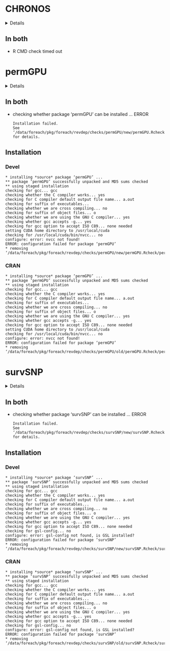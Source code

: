 # CHRONOS

<details>

* Version: 1.12.0
* Source code: https://github.com/cran/CHRONOS
* Date/Publication: 2019-05-02
* Number of recursive dependencies: 61

Run `revdep_details(,"CHRONOS")` for more info

</details>

## In both

*   R CMD check timed out
    

# permGPU

<details>

* Version: 0.14.9
* Source code: https://github.com/cran/permGPU
* Date/Publication: 2016-02-23 08:04:33
* Number of recursive dependencies: 9

Run `revdep_details(,"permGPU")` for more info

</details>

## In both

*   checking whether package ‘permGPU’ can be installed ... ERROR
    ```
    Installation failed.
    See ‘/data/foreach/pkg/foreach/revdep/checks/permGPU/new/permGPU.Rcheck/00install.out’ for details.
    ```

## Installation

### Devel

```
* installing *source* package ‘permGPU’ ...
** package ‘permGPU’ successfully unpacked and MD5 sums checked
** using staged installation
checking for gcc... gcc
checking whether the C compiler works... yes
checking for C compiler default output file name... a.out
checking for suffix of executables... 
checking whether we are cross compiling... no
checking for suffix of object files... o
checking whether we are using the GNU C compiler... yes
checking whether gcc accepts -g... yes
checking for gcc option to accept ISO C89... none needed
setting CUDA home directory to /usr/local/cuda
checking for /usr/local/cuda/bin/nvcc... no
configure: error: nvcc not found!
ERROR: configuration failed for package ‘permGPU’
* removing ‘/data/foreach/pkg/foreach/revdep/checks/permGPU/new/permGPU.Rcheck/permGPU’

```
### CRAN

```
* installing *source* package ‘permGPU’ ...
** package ‘permGPU’ successfully unpacked and MD5 sums checked
** using staged installation
checking for gcc... gcc
checking whether the C compiler works... yes
checking for C compiler default output file name... a.out
checking for suffix of executables... 
checking whether we are cross compiling... no
checking for suffix of object files... o
checking whether we are using the GNU C compiler... yes
checking whether gcc accepts -g... yes
checking for gcc option to accept ISO C89... none needed
setting CUDA home directory to /usr/local/cuda
checking for /usr/local/cuda/bin/nvcc... no
configure: error: nvcc not found!
ERROR: configuration failed for package ‘permGPU’
* removing ‘/data/foreach/pkg/foreach/revdep/checks/permGPU/old/permGPU.Rcheck/permGPU’

```
# survSNP

<details>

* Version: 0.24
* Source code: https://github.com/cran/survSNP
* URL: https://bitbucket.org/kowzar/survsnp
* Date/Publication: 2016-06-29 20:44:04
* Number of recursive dependencies: 23

Run `revdep_details(,"survSNP")` for more info

</details>

## In both

*   checking whether package ‘survSNP’ can be installed ... ERROR
    ```
    Installation failed.
    See ‘/data/foreach/pkg/foreach/revdep/checks/survSNP/new/survSNP.Rcheck/00install.out’ for details.
    ```

## Installation

### Devel

```
* installing *source* package ‘survSNP’ ...
** package ‘survSNP’ successfully unpacked and MD5 sums checked
** using staged installation
checking for gcc... gcc
checking whether the C compiler works... yes
checking for C compiler default output file name... a.out
checking for suffix of executables... 
checking whether we are cross compiling... no
checking for suffix of object files... o
checking whether we are using the GNU C compiler... yes
checking whether gcc accepts -g... yes
checking for gcc option to accept ISO C89... none needed
checking for gsl-config... no
configure: error: gsl-config not found, is GSL installed?
ERROR: configuration failed for package ‘survSNP’
* removing ‘/data/foreach/pkg/foreach/revdep/checks/survSNP/new/survSNP.Rcheck/survSNP’

```
### CRAN

```
* installing *source* package ‘survSNP’ ...
** package ‘survSNP’ successfully unpacked and MD5 sums checked
** using staged installation
checking for gcc... gcc
checking whether the C compiler works... yes
checking for C compiler default output file name... a.out
checking for suffix of executables... 
checking whether we are cross compiling... no
checking for suffix of object files... o
checking whether we are using the GNU C compiler... yes
checking whether gcc accepts -g... yes
checking for gcc option to accept ISO C89... none needed
checking for gsl-config... no
configure: error: gsl-config not found, is GSL installed?
ERROR: configuration failed for package ‘survSNP’
* removing ‘/data/foreach/pkg/foreach/revdep/checks/survSNP/old/survSNP.Rcheck/survSNP’

```
